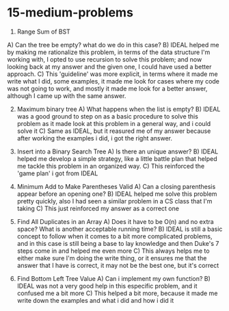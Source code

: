# 15-medium-problems

1) Range Sum of BST

A) Can the tree be empty? what do we do in this case?
B) IDEAL helped me by making me rationalize this problem, in terms of the data structure I'm working with, I opted to use recursion to solve this problem; and now looking back at my answer and the given one, I could have used a better approach.
C) This 'guideline' was more explicit, in terms where it made me write what I did, some examples, it made me look for cases where my code was not going to work, and mostly it made me look for a better answer, although I came up with the same answer.

2) Maximum binary tree
A) What happens when the list is empty?
B) IDEAL was a good ground to step on as a basic procedure to solve this problem as it made look at this problem in a general way, and i could solve it
C) Same as IDEAL, but it reasured me of my answer because after working the examples i did, i got the right answer.

3) Insert into a Binary Search Tree
A) Is there an unique answer? 
B) IDEAL helped me develop a simple strategy, like a little battle plan that helped me tackle this problem in an organized way.
C) This reinforced the 'game plan' i got from IDEAL

4) Minimum Add to Make Parentheses Valid
A) Can a closing parenthesis appear before an opening one?
B) IDEAL helped me solve this problem pretty quickly, also I had seen a similar problem in a CS class that I'm taking
C) This just reinforced my answer as a correct one

5) Find All Duplicates in an Array
A) Does it have to be O(n) and no extra space? What is another acceptable running time?
B) IDEAL is still a basic concept to follow when it comes to a bit more complicated problems, and in this case is still being a base to lay knowledge and then Duke's 7 steps come in and helped me even more
C) This always helps me to either make sure I'm doing the write thing, or it ensures me that the answer that I have is correct, it may not be the best one, but it's correct

6) Find Bottom Left Tree Value
A) Can i implement my own function?
B) IDEAL was not a very good help in this especific problem, and it confused me a bit more
C) This helped a bit more, because it made me write down the examples and what i did and how i did it
